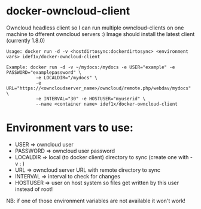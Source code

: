 # docker-owncloud-client
Owncloud headless client so I can run multiple owncloud-clients on one machine to dfferent owncloud servers :)
Image should install the latest client (currently 1.8.0)

```
Usage: docker run -d -v <hostdirtosync:dockerdirtosync> <environment vars> idef1x/docker-owncloud-client 

Example: docker run -d -v ~/mydocs:/mydocs -e USER="example" -e PASSWORD="examplepassword" \
           -e LOCALDIR="/mydocs" \ 
           -e URL="https://<owncloudserver_name>/owncloud/remote.php/webdav/mydocs" \  
           -e INTERVAL="30" -e HOSTUSER="myuserid" \ 
           --name <container name> idef1x/docker-owncloud-client
```

# Environment vars to use:
* USER => owncloud user
* PASSWORD => owncloud user password
* LOCALDIR => local (to docker client) directory to sync (create one with -v <hostdir>:<dockerdir> )
* URL      => owncloud server URL with remote directory to sync
* INTERVAL => interval to check for changes 
* HOSTUSER => user on host system so files get written by this user instead of root!

NB: if one of those environment variables are not available it won't work!

